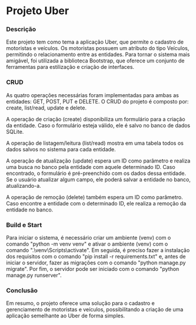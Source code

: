 # Projeto Uber

### Descrição
Este projeto tem como tema a aplicação Uber, que permite o cadastro de motoristas e veículos. Os motoristas possuem um atributo do tipo Veículos, permitindo o relacionamento entre as entidades. Para tornar o sistema mais amigável, foi utilizada a biblioteca Bootstrap, que oferece um conjunto de ferramentas para estilização e criação de interfaces.
### CRUD
As quatro operações necessárias foram implementadas para ambas as entidades: GET, POST, PUT e DELETE. O CRUD do projeto é composto por: create, list/read, update e delete.

A operação de criação (create) disponibiliza um formulário para a criação da entidade. Caso o formulário esteja válido, ele é salvo no banco de dados SQLite.

A operação de listagem/leitura (list/read) mostra em uma tabela todos os dados salvos no sistema para cada entidade.

A operação de atualização (update) espera um ID como parâmetro e realiza uma busca no banco pela entidade com aquele determinado ID. Caso encontrado, o formulário é pré-preenchido com os dados dessa entidade. Se o usuário atualizar algum campo, ele poderá salvar a entidade no banco, atualizando-a.

A operação de remoção (delete) também espera um ID como parâmetro. Caso encontre a entidade com o determinado ID, ele realiza a remoção da entidade no banco.
### Build e Start
Para iniciar o sistema, é necessário criar um ambiente (venv) com o comando "python -m venv venv" e ativar o ambiente (venv) com o comando ".\venv\Scripts\activate". Em seguida, é preciso fazer a instalação dos requisitos com o comando "pip install -r requirements.txt" e, antes de iniciar o servidor, fazer as migrações com o comando "python manage.py migrate". Por fim, o servidor pode ser iniciado com o comando "python manage.py runserver".
### Conclusão
Em resumo, o projeto oferece uma solução para o cadastro e gerenciamento de motoristas e veículos, possibilitando a criação de uma aplicação semelhante ao Uber de forma simples.
